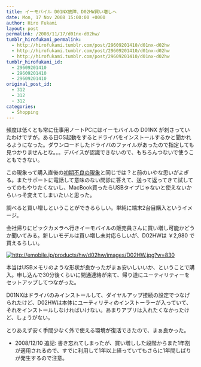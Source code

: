 ```yaml
---
title: イーモバイル D01NX故障、D02HW買い増しへ
date: Mon, 17 Nov 2008 15:00:00 +0000
author: Hiro Fukami
layout: post
permalink: /2008/11/17/d01nx-d02hw/
tumblr_hirofukami_permalink:
  - http://hirofukami.tumblr.com/post/29609201410/d01nx-d02hw
  - http://hirofukami.tumblr.com/post/29609201410/d01nx-d02hw
  - http://hirofukami.tumblr.com/post/29609201410/d01nx-d02hw
tumblr_hirofukami_id:
  - 29609201410
  - 29609201410
  - 29609201410
original_post_id:
  - 312
  - 312
  - 312
categories:
  - Shopping
---
```

<div class="section">
  <p>
    頻度は低くとも常に仕事用ノートPCにはイーモバイルの D01NX が刺さっていたわけですが。ある日OS起動をするとドライバをインストールするかと聞かれるようになった。ダウンロードしたドライバのファイルがあったので指定しても見つかりませんとな。。。デバイスが認識できないので、もちろんつないで使うこともできない。
  </p>
  
  <p>
    この現象って購入直後の<a href="http://d.hatena.ne.jp/d_sea/20070713" target="_blank">初期不良の現象</a>と同じでは？と前のいやな思いがよぎる。またサポートに電話して意味のない問診に答えて、送って返ってきて試してってのもやりたくないし、MacBook買ったらUSBタイプじゃないと使えないからいっそ変えてしまいたいと思った。
  </p>
  
  <p>
    調べると買い増しということができるらしい。単純に端末2台目購入というイメージ。
  </p>
  
  <p>
    会社帰りにビックカメラへ行きイーモバイルの販売員さんに買い増し可能かどうか聞いてみる。新しいモデルは買い増し未対応らしいが、D02HWは ￥2,980 で買えるらしい。
  </p>
  
  <p>
    <a href="http://emobile.jp/products/hw/d02hw/images/D02HW.jpg" class="http-image" target="_blank"><img src="http://emobile.jp/products/hw/d02hw/images/D02HW.jpg?w=830" class="http-image" alt="http://emobile.jp/products/hw/d02hw/images/D02HW.jpg?w=830" data-recalc-dims="1" /></a>
  </p>
  
  <p>
    本当はUSBメモリのような形状が良かったがまぁ安いしいいか、ということで購入。申し込んで30分後くらいに開通連絡が来て、帰り道にユーティリティーをセットアップしてつながった。
  </p>
  
  <p>
    D01NXはドライバのみインストールして、ダイヤルアップ接続の設定でつなげられたけど、D02HWは本体にユーティリティのインストーラーが入っていて、それをインストールしなければいけない。あまりアプリは入れたくなかったけど、しょうがない。
  </p>
  
  <p>
    とりあえず安く手間少なく外で使える環境が復活できたので、まぁ良かった。
  </p>
  
  <ul>
    <li>
      2008/12/10 追記: 書き忘れてしまったが、買い増しした段階からまた1年割が適用されるので、すでに利用して1年以上経っていてもさらに1年間しばりが発生するので注意。
    </li>
  </ul>
</div>